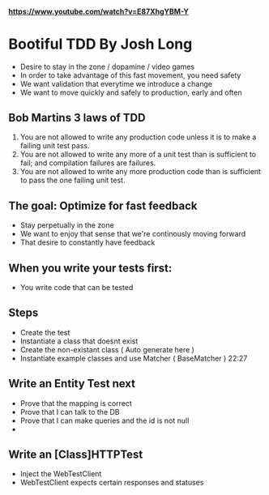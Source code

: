#### https://www.youtube.com/watch?v=E87XhgYBM-Y

# Bootiful TDD By Josh Long

- Desire to stay in the zone / dopamine / video games 
- In order to take advantage of this fast movement, you need safety
- We want validation that everytime we introduce a change
- We want to move quickly and safely to production, early and often

## Bob Martins 3 laws of TDD
1. You are not allowed to write any production code unless it is to make a failing unit test pass.
2. You are not allowed to write any more of a unit test than is sufficient to fail; and compilation failures are failures.
3. You are not allowed to write any more production code than is sufficient to pass the one failing unit test.


## The goal: Optimize for fast feedback

- Stay perpetually in the zone
- We want to enjoy that sense that we're continously moving forward
- That desire to constantly have feedback

## When you write your tests first:

- You write code that can be tested


## Steps

- Create the test
- Instantiate a class that doesnt exist
- Create the non-existant class ( Auto generate here )
- Instantiate example classes and use Matcher ( BaseMatcher ) 22:27

## Write an Entity Test next

- Prove that the mapping is correct
- Prove that I can talk to the DB
- Prove that I can make queries and the id is not null
-

## Write an [Class]HTTPTest

- Inject the WebTestClient
- WebTestClient expects certain responses and statuses
